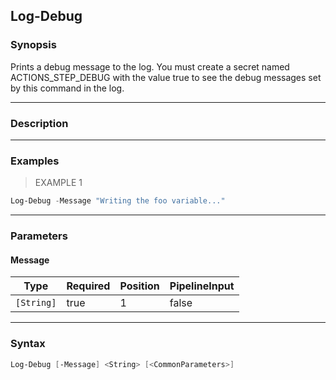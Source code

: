 Log-Debug
---------

### Synopsis
Prints a debug message to the log. 
You must create a secret named ACTIONS_STEP_DEBUG with the value true to see the debug messages set by this command in the log.

---

### Description

---

### Examples
> EXAMPLE 1

```PowerShell
Log-Debug -Message "Writing the foo variable..."
```

---

### Parameters
#### **Message**

|Type      |Required|Position|PipelineInput|
|----------|--------|--------|-------------|
|`[String]`|true    |1       |false        |

---

### Syntax
```PowerShell
Log-Debug [-Message] <String> [<CommonParameters>]
```
